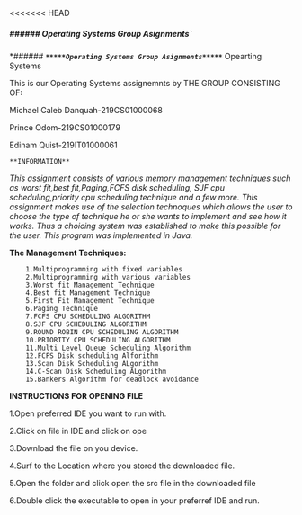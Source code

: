 <<<<<<< HEAD
##### **###### *******Operating Systems Group Asignments*****`****

**###### **`*****Operating Systems Group Asignments*****`***
Opearting Systems

This is our Operating Systems assignemnts by THE GROUP CONSISTING OF: 

Michael Caleb Danquah-219CS01000068

Prince Odom-219CS01000179

Edinam Quist-219IT01000061

`**INFORMATION**`

_This assignment consists of various memory management techniques such as worst fit,best fit,Paging,FCFS disk scheduling,
SJF cpu scheduling,priority cpu scheduling technique and a few more.
This assignment makes use of the selection technoques which allows the user to choose the type of technique he or she wants to implement and see
how it works.
Thus a choicing system was established to make this possible for the user.
This program was implemented in Java._

**The Management Techniques:**

        1.Multiprogramming with fixed variables
        2.Multiprogramming with various variables
        3.Worst fit Management Technique
        4.Best fit Management Technique
        5.First Fit Management Technique
        6.Paging Technique
        7.FCFS CPU SCHEDULING ALGORITHM
        8.SJF CPU SCHEDULING ALGORITHM
        9.ROUND ROBIN CPU SCHEDULING ALGORITHM
        10.PRIORITY CPU SCHEDULING ALGORITHM
        11.Multi Level Queue Scheduling Algorithm
        12.FCFS Disk scheduling Alforithm
        13.Scan Disk Scheduling ALgorithm
        14.C-Scan Disk Scheduling ALgorithm
        15.Bankers Algorithm for deadlock avoidance
        
**INSTRUCTIONS FOR OPENING FILE**

1.Open preferred IDE you want to run with.

2.Click on file in IDE and click on ope

3.Download the file on you device.

4.Surf to the Location where you stored the downloaded file.

5.Open the folder and click open the src file in the downloaded file

6.Double click the executable to open in your preferref IDE and run. 
